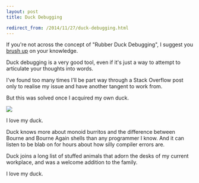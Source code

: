 ```yaml
---
layout: post
title: Duck Debugging

redirect_from: /2014/11/27/duck-debugging.html
---
```



If you're not across the concept of "Rubber Duck Debugging", I suggest you [brush up](http://blog.codinghorror.com/rubber-duck-problem-solving/) on your knowledge.

Duck debugging is a very good tool, even if it's just a way to attempt to articulate your thoughts into words.

I've found too many times I'll be part way through a Stack Overflow post only to realise my issue and have another tangent to work from.

But this was solved once I acquired my own duck.

<img src="{{site.BASE_PATH}}/assets/media/duck_small.jpg">

I love my duck.

Duck knows more about monoid burritos and the difference between Bourne and Bourne Again shells than any programmer I know. And it can listen to be blab on for hours about how silly compiler errors are.

Duck joins a long list of stuffed animals that adorn the desks of my current workplace, and was a welcome addition to the family.

I love my duck.
